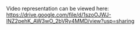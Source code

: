 Video representation can be viewed here: https://drive.google.com/file/d/1szoOJWJ-INZ2pehK_AW3wO_2bVRy4MMD/view?usp=sharing
